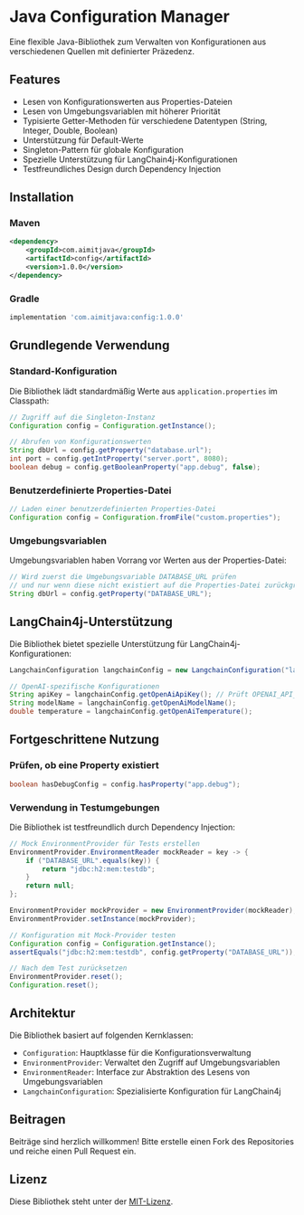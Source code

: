 # Java Configuration Manager

Eine flexible Java-Bibliothek zum Verwalten von Konfigurationen aus verschiedenen Quellen mit definierter Präzedenz.

## Features

- Lesen von Konfigurationswerten aus Properties-Dateien
- Lesen von Umgebungsvariablen mit höherer Priorität
- Typisierte Getter-Methoden für verschiedene Datentypen (String, Integer, Double, Boolean)
- Unterstützung für Default-Werte
- Singleton-Pattern für globale Konfiguration
- Spezielle Unterstützung für LangChain4j-Konfigurationen
- Testfreundliches Design durch Dependency Injection

## Installation

### Maven

```xml
<dependency>
    <groupId>com.aimitjava</groupId>
    <artifactId>config</artifactId>
    <version>1.0.0</version>
</dependency>
```

### Gradle

```groovy
implementation 'com.aimitjava:config:1.0.0'
```

## Grundlegende Verwendung

### Standard-Konfiguration

Die Bibliothek lädt standardmäßig Werte aus `application.properties` im Classpath:

```java
// Zugriff auf die Singleton-Instanz
Configuration config = Configuration.getInstance();

// Abrufen von Konfigurationswerten
String dbUrl = config.getProperty("database.url");
int port = config.getIntProperty("server.port", 8080);
boolean debug = config.getBooleanProperty("app.debug", false);
```

### Benutzerdefinierte Properties-Datei

```java
// Laden einer benutzerdefinierten Properties-Datei
Configuration config = Configuration.fromFile("custom.properties");
```

### Umgebungsvariablen

Umgebungsvariablen haben Vorrang vor Werten aus der Properties-Datei:

```java
// Wird zuerst die Umgebungsvariable DATABASE_URL prüfen
// und nur wenn diese nicht existiert auf die Properties-Datei zurückgreifen
String dbUrl = config.getProperty("DATABASE_URL");
```

## LangChain4j-Unterstützung

Die Bibliothek bietet spezielle Unterstützung für LangChain4j-Konfigurationen:

```java
LangchainConfiguration langchainConfig = new LangchainConfiguration("langchain.properties");

// OpenAI-spezifische Konfigurationen
String apiKey = langchainConfig.getOpenAiApiKey(); // Prüft OPENAI_API_KEY oder openai.api.key
String modelName = langchainConfig.getOpenAiModelName();
double temperature = langchainConfig.getOpenAiTemperature();
```

## Fortgeschrittene Nutzung

### Prüfen, ob eine Property existiert

```java
boolean hasDebugConfig = config.hasProperty("app.debug");
```

### Verwendung in Testumgebungen

Die Bibliothek ist testfreundlich durch Dependency Injection:

```java
// Mock EnvironmentProvider für Tests erstellen
EnvironmentProvider.EnvironmentReader mockReader = key -> {
    if ("DATABASE_URL".equals(key)) {
        return "jdbc:h2:mem:testdb";
    }
    return null;
};

EnvironmentProvider mockProvider = new EnvironmentProvider(mockReader);
EnvironmentProvider.setInstance(mockProvider);

// Konfiguration mit Mock-Provider testen
Configuration config = Configuration.getInstance();
assertEquals("jdbc:h2:mem:testdb", config.getProperty("DATABASE_URL"));

// Nach dem Test zurücksetzen
EnvironmentProvider.reset();
Configuration.reset();
```

## Architektur

Die Bibliothek basiert auf folgenden Kernklassen:

- `Configuration`: Hauptklasse für die Konfigurationsverwaltung
- `EnvironmentProvider`: Verwaltet den Zugriff auf Umgebungsvariablen
- `EnvironmentReader`: Interface zur Abstraktion des Lesens von Umgebungsvariablen
- `LangchainConfiguration`: Spezialisierte Konfiguration für LangChain4j

## Beitragen

Beiträge sind herzlich willkommen! Bitte erstelle einen Fork des Repositories und reiche einen Pull Request ein.

## Lizenz

Diese Bibliothek steht unter der [MIT-Lizenz](LICENSE).